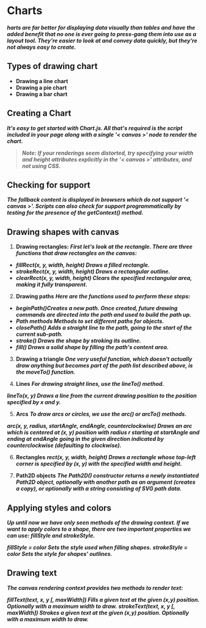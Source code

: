 # Charts
***harts are far better for displaying data visually than tables and have the added benefit that no one is ever going to press-gang them into use as a layout tool. They’re easier to look at and convey data quickly, but they’re not always easy to create.***

## Types of drawing chart
- **Drawing a line chart**
- **Drawing a pie chart**
- **Drawing a bar chart**

## Creating a Chart
***It's easy to get started with Chart.js. All that's required is the script included in your page along with a single '< canvas >' node to render the chart.***

> ***Note: If your renderings seem distorted, try specifying your width and height attributes explicitly in the '< canvas >' attributes, and not using CSS.***

## Checking for support
***The fallback content is displayed in browsers which do not support '< canvas >'. Scripts can also check for support programmatically by testing for the presence of the getContext() method.***

## Drawing shapes with canvas
1. **Drawing rectangles:**
***First let's look at the rectangle. There are three functions that draw rectangles on the canvas:***

- ***fillRect(x, y, width, height) Draws a filled rectangle.***
- ***strokeRect(x, y, width, height) Draws a rectangular outline.***
- ***clearRect(x, y, width, height) Clears the specified rectangular area, making it fully transparent.***

2. **Drawing paths**
***Here are the functions used to perform these steps:***

- ***beginPath()Creates a new path. Once created, future drawing commands are directed into the path and used to build the path up.***
- ***Path methods Methods to set different paths for objects.***
- ***closePath() Adds a straight line to the path, going to the start of the current sub-path.***
- ***stroke() Draws the shape by stroking its outline.***
- ***fill() Draws a solid shape by filling the path's content area.***

3. **Drawing a triangle**
***One very useful function, which doesn't actually draw anything but becomes part of the path list described above, is the moveTo() function.***

4. **Lines**
***For drawing straight lines, use the lineTo() method.***

***lineTo(x, y) Draws a line from the current drawing position to the position specified by x and y.*** 

5. **Arcs**
***To draw arcs or circles, we use the arc() or arcTo() methods.***

***arc(x, y, radius, startAngle, endAngle, counterclockwise) Draws an arc which is centered at (x, y) position with radius r starting at startAngle and ending at endAngle going in the given direction indicated by counterclockwise (defaulting to clockwise).***

6. **Rectangles**
***rect(x, y, width, height) Draws a rectangle whose top-left corner is specified by (x, y) with the specified width and height.***

7. **Path2D objects**
***The Path2D() constructor returns a newly instantiated Path2D object, optionally with another path as an argument (creates a copy), or optionally with a string consisting of SVG path data.***

## Applying styles and colors
***Up until now we have only seen methods of the drawing context. If we want to apply colors to a shape, there are two important properties we can use: fillStyle and strokeStyle.***

***fillStyle = color Sets the style used when filling shapes.***
***strokeStyle = color Sets the style for shapes' outlines.*** 

## Drawing text
***The canvas rendering context provides two methods to render text:***

***fillText(text, x, y [, maxWidth]) Fills a given text at the given (x,y) position. Optionally with a maximum width to draw.***
***strokeText(text, x, y [, maxWidth]) Strokes a given text at the given (x,y) position. Optionally with a maximum width to draw.*** 
